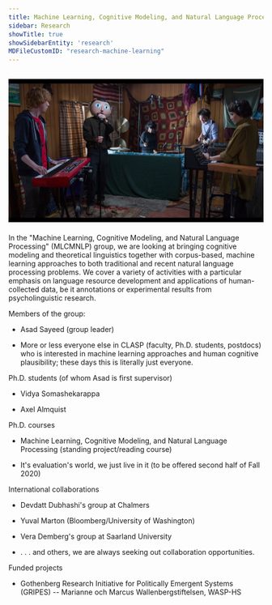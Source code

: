 ```yaml
---
title: Machine Learning, Cognitive Modeling, and Natural Language Processing Group (MLCMNLP)
sidebar: Research
showTitle: true
showSidebarEntity: 'research'
MDFileCustomID: "research-machine-learning"
---
```

![The SORONPFRBS](./pics/the-SORONPFRBS,-a-fictional-band-from-the-movie-Frank-(2014).jpg) 
---
In the "Machine Learning, Cognitive Modeling, and Natural Language Processing" (MLCMNLP) group, we are looking at bringing cognitive modeling and theoretical linguistics together with corpus-based, machine learning approaches to both traditional and recent natural language processing problems.  We cover a variety of activities with a particular emphasis on language resource development and applications of human-collected data, be it annotations or experimental results from psycholinguistic research.

 
Members of the group:

* Asad Sayeed (group leader)

* More or less everyone else in CLASP (faculty, Ph.D. students, postdocs) who is interested in machine learning approaches and human cognitive plausibility; these days this is literally just everyone.


Ph.D. students (of whom Asad is first supervisor)

* Vidya Somashekarappa

* Axel Almquist

 
Ph.D. courses

* Machine Learning, Cognitive Modeling, and Natural Language Processing (standing project/reading course)

* It's evaluation's world, we just live in it (to be offered second half of Fall 2020)


International collaborations

* Devdatt Dubhashi's group at Chalmers

* Yuval Marton (Bloomberg/University of Washington)

* Vera Demberg's group at Saarland University

* . . . and others, we are always seeking out collaboration opportunities.


Funded projects
 * Gothenberg Research Initiative for Politically Emergent Systems (GRIPES) -- Marianne och Marcus Wallenbergstiftelsen, WASP-HS
